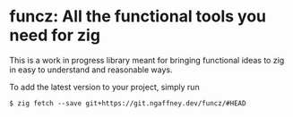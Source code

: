 # funcz: All the functional tools you need for zig

This is a work in progress library meant for bringing functional ideas to zig
in easy to understand and reasonable ways.

To add the latest version to your project, simply run
```
$ zig fetch --save git+https://git.ngaffney.dev/funcz/#HEAD
```

